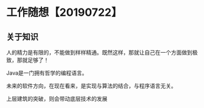 # 工作随想【20190722】

## 关于知识

人的精力是有限的，不能做到样样精通。既然这样，那就让自己在一个方面做到极致，那就足够了！

Java是一门拥有哲学的编程语言。

未来的软件方向，在现在看来，是实现与算法的结合，与程序语言无关。

上层建筑的突破，则会带动底层技术的发展